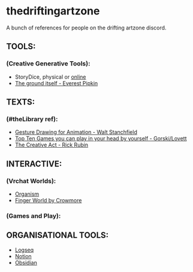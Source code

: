 # thedriftingartzone
 A bunch of references for people on the drifting artzone discord.
 <br />

## TOOLS:  <br />
 ### (Creative Generative Tools): <br />
  *  StoryDice, physical or [online](https://davebirss.com/storydice/) <br />
   * [The ground itself - Everest Pipkin](https://everestpipkin.itch.io/the-ground-itself)  <br />
   
    

## TEXTS: <br />
 ### (#theLibrary ref): <br />
  *  [Gesture Drawing for Animation - Walt Stanchfield](https://dn790009.ca.archive.org/0/items/Gesture_Drawing_for_Animation/Gesture_Drawing_for_Animation.pdf) <br />
   * [Top Ten Games you can play in your head by yourself - Gorski/Lovett](https://www.goodreads.com/book/show/44166209-top-10-games-you-can-play-in-your-head-by-yourself) <br />
   * [The Creative Act - Rick Rubin](https://archive.org/details/the-creative-act-by-rick-rubin)  <br />


## INTERACTIVE:
 ### (Vrchat Worlds):<br />

 * [Organism ](https://vrchat.com/home/launch?worldId=wrld_de53549a-20cf-4c6f-abea-dcda197e1e16)<br />
 * [Finger World by Crowmore](https://vrchat.com/home/world/wrld_813567a9-f6bd-47a9-a987-d3c57a6c6930 )  <br />

 ### (Games and Play):<br />



## ORGANISATIONAL TOOLS:

 * [Logseq](https://logseq.com/)
 * [Notion](https://www.notion.so/)
 * [Obsidian](https://obsidian.md/)
